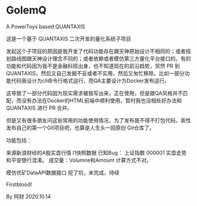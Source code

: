 # GolemQ
A PowerToys based QUANTAXIS

这是一个基于 QUANTAXIS 二次开发的量化系统子项目

发起这个子项目的原因是我开发了代码功能存在跟天神原始设计不相同的；或者规划路线图跟天神设计理念不同的；或者依赖或者模仿第三方量化平台接口的。有的功能和代码因为我不是金融科班出身，也不知道现在的前沿趋势，贸然 PR 到QUANTAXIS，然后又自己发掘不妥或者不实用，然后又匆忙移除。比如一部分功能代码我设计为cli命令行格式运行，而QA主要设计为Docker发布运行。

这导致了一部分代码因为现实需求被我写出来，正在使用，但是跟QA风格并不匹配，而没有办法在Docker的HTML前端中顺利使用，暂时我也没相处好办法和QUANTAXIS 进行 PR 合并。

但是又有很多朋友问这些常用的功能使用情况，为了发布我不得不打包代码，索性发布自己的第一个Git项目吧，也算是人生头一回原创 Git仓库了。

功能包括：

来源新浪财经的A股实盘行情 l1快照数据
已知Bug：
上证指数 000001 实盘走势和平安银行混淆。
成交量：Volumne和Amount 计算方式不对。

模仿优矿DataAPI数据接口
挖了坑，未完成，待续

Firstblood!

By 阿财 
2020.10.14
